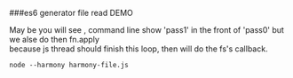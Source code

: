 ###es6 generator file read DEMO       

May be you will see , command line show 'pass1' in the front of 'pass0' 
but we alse do then fn.apply        
because js thread should finish this loop, then will do the fs's callback.   



```      
node --harmony harmony-file.js     
```
